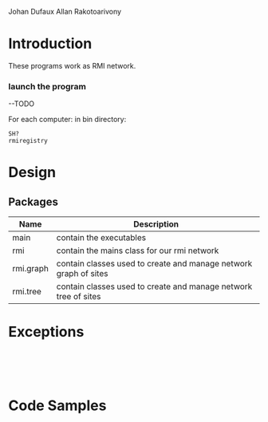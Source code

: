 Johan Dufaux
Allan Rakotoarivony

# Introduction

These programs work as RMI network. 


### launch the program


--TODO

For each computer:
in bin directory:
```
SH?
rmiregistry
```



# Design

## Packages
| Name | Description |
|-----|-------------|
|main| contain the executables|
|rmi| contain the mains class for our rmi network|
|rmi.graph|contain classes used to create and manage network graph of sites|
|rmi.tree|contain classes used to create and manage network tree of sites|



# Exceptions

```
```

```
```

```
```

```
```

```
```


# Code Samples


```
```

```
```

```
```

```
```

```
```















